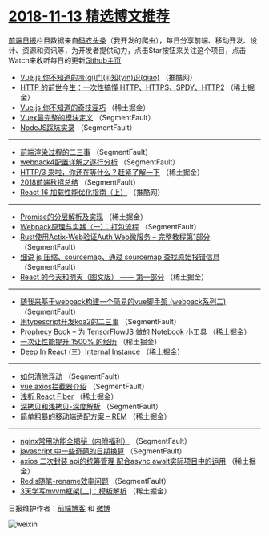 # [2018-11-13 精选博文推荐](https://toutiao.qdkfweb.cn/date/2018/11/13)

[前端日报](https://qdkfweb.cn/c/news)栏目数据来自[码农头条](https://toutiao.qdkfweb.cn/)（我开发的爬虫），每日分享前端、移动开发、设计、资源和资讯等，为开发者提供动力，点击Star按钮来关注这个项目，点击Watch来收听每日的更新[Github主页](https://github.com/kujian/frontendDaily)
* [Vue.js 你不知道的冷(qi)门(ji)知(yin)识(qiao)](https://toutiao.qdkfweb.cn/91627.html) （推酷网）
* [HTTP 的前世今生：一次性搞懂 HTTP、HTTPS、SPDY、HTTP2](https://toutiao.qdkfweb.cn/91613.html) （稀土掘金）
* [Vue.js 你不知道的奇技淫巧](https://toutiao.qdkfweb.cn/91610.html) （稀土掘金）
* [Vuex最完整的模块定义](https://toutiao.qdkfweb.cn/91598.html) （SegmentFault）
* [NodeJS踩坑实录](https://toutiao.qdkfweb.cn/91590.html) （SegmentFault）

***
* [前端渲染过程的二三事](https://toutiao.qdkfweb.cn/91585.html) （SegmentFault）
* [webpack4配置详解之逐行分析](https://toutiao.qdkfweb.cn/91600.html) （SegmentFault）
* [HTTP/3 来啦，你还在等什么？赶紧了解一下](https://toutiao.qdkfweb.cn/91602.html) （稀土掘金）
* [2018前端秋招总结](https://toutiao.qdkfweb.cn/91584.html) （SegmentFault）
* [React 16 加载性能优化指南（上）](https://toutiao.qdkfweb.cn/91628.html) （推酷网）

***
* [Promise的分层解析及实现](https://toutiao.qdkfweb.cn/91609.html) （稀土掘金）
* [Webpack原理与实践（一）：打包流程](https://toutiao.qdkfweb.cn/91588.html) （SegmentFault）
* [Rust使用Actix-Web验证Auth Web微服务 &#8211; 完整教程第1部分](https://toutiao.qdkfweb.cn/91599.html) （SegmentFault）
* [细说 js 压缩、sourcemap、通过 sourcemap 查找原始报错信息](https://toutiao.qdkfweb.cn/91582.html) （SegmentFault）
* [React 的今天和明天（图文版） —— 第一部分](https://toutiao.qdkfweb.cn/91614.html) （稀土掘金）

***
* [随我来基于webpack构建一个简易的vue脚手架  (webpack系列二)](https://toutiao.qdkfweb.cn/91596.html) （SegmentFault）
* [用typescript开发koa2的二三事](https://toutiao.qdkfweb.cn/91589.html) （SegmentFault）
* [Prophecy Book &#8211; 为 TensorFlowJS 做的 Notebook 小工具](https://toutiao.qdkfweb.cn/91611.html) （稀土掘金）
* [一次让性能提升 1500% 的经历](https://toutiao.qdkfweb.cn/91601.html) （稀土掘金）
* [Deep In React (三）Internal Instance](https://toutiao.qdkfweb.cn/91612.html) （稀土掘金）

***
* [如何清除浮动](https://toutiao.qdkfweb.cn/91591.html) （SegmentFault）
* [vue axios拦截器介绍](https://toutiao.qdkfweb.cn/91592.html) （SegmentFault）
* [浅析 React Fiber](https://toutiao.qdkfweb.cn/91603.html) （稀土掘金）
* [深拷贝和浅拷贝-深度解析](https://toutiao.qdkfweb.cn/91593.html) （SegmentFault）
* [简单粗暴的移动端适配方案 &#8211; REM](https://toutiao.qdkfweb.cn/91604.html) （稀土掘金）

***
* [nginx常用功能全揭秘（内附福利）](https://toutiao.qdkfweb.cn/91583.html) （SegmentFault）
* [javascript 中一些奇葩的日期换算](https://toutiao.qdkfweb.cn/91594.html) （SegmentFault）
* [axios 二次封装 api的统筹管理 配合async await实际项目中的运用](https://toutiao.qdkfweb.cn/91605.html) （稀土掘金）
* [Redis随笔-rename效率问题](https://toutiao.qdkfweb.cn/91595.html) （SegmentFault）
* [3天学写mvvm框架[二]：模板解析](https://toutiao.qdkfweb.cn/91606.html) （稀土掘金）

日报维护作者：[前端博客](https://qdkfweb.cn/) 和 [微博](https://qdkfweb.cn/go/weibo)

![weixin](https://user-images.githubusercontent.com/3055447/38468989-651132ac-3b80-11e8-8e6b-15122322a9d7.png)